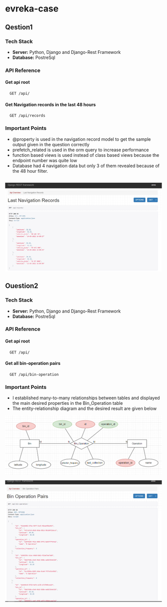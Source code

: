 # evreka-case

## Qestion1 

### Tech Stack
- **Server:** Python, Django and Django-Rest Framework
- **Database:** PostreSql

### API Reference
#### Get api root

```http
  GET /api/
```

#### Get Navigation records in the last 48 hours 
```http
  GET /api/records
```

### Important Points
- @property is used in the navigation record model to get the sample output given in the question correctly
- prefetch_related is used in the orm query to increase performance
- function based views is used instead of class based views because the endpoint number was quite low
- Database had 4 navigation data but only 3 of them revealed because of the 48 hour filter.

![Sample](https://github.com/emrpla/evreka-case/blob/main/images/results.PNG)
------
## Ouestion2

### Tech Stack
- **Server:** Python, Django and Django-Rest Framework
- **Database:** PostreSql

### API Reference
#### Get api root

```http
  GET /api/
```

#### Get all bin-operation pairs 
```http
  GET /api/bin-operation
```

### Important Points
- I established many-to-many relationships between tables and displayed the main desired properties in the Bin_Operation table
- The entity-relationship diagram and the desired result are given below

![ER Diagram](https://github.com/emrpla/evreka-case/blob/main/images/ER_diagram.PNG)

![Result](https://github.com/emrpla/evreka-case/blob/main/images/result2.PNG)
